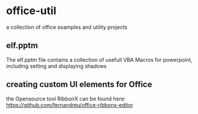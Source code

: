 # office-util
a collection of office examples and utility projects

## elf.pptm
The elf.pptm file contains a collection of usefull VBA Macros for powerpoint,
including setting and displaying shadows

## creating custom UI elements for Office
the Opensource tool RibbonX can be found here:
https://github.com/fernandreu/office-ribbonx-editor


